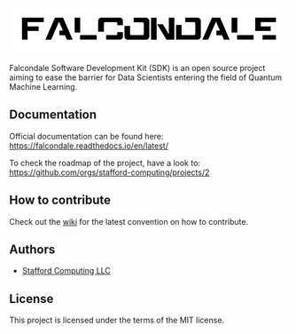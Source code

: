 ![falcondale](https://github.com/stafford-computing/falcondale-sdk/blob/main/assets/falcondale_sdk_black.png?raw=true)

Falcondale Software Development Kit (SDK) is an open source project aiming to ease the barrier for Data Scientists entering the field of Quantum Machine Learning.

## Documentation

Official documentation can be found here: https://falcondale.readthedocs.io/en/latest/

To check the roadmap of the project, have a look to: https://github.com/orgs/stafford-computing/projects/2

## How to contribute

Check out the [wiki](https://github.com/stafford-computing/falcondale-sdk/wiki/How-to-contribute) for the latest convention on how to contribute.

## Authors

* [Stafford Computing LLC](https://www.staffordcomputing.com/)

## License

This project is licensed under the terms of the MIT license.